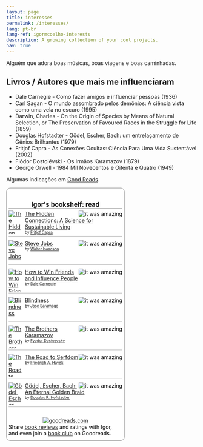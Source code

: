 ```yaml
---
layout: page
title: interesses
permalink: /interesses/
lang: pt-br
lang-ref: igormcoelho-interests
description: A growing collection of your cool projects.
nav: true
---
```


Alguém que adora boas músicas, boas viagens e boas caminhadas.


## Livros / Autores que mais me influenciaram

- Dale Carnegie - Como fazer amigos e influenciar pessoas (1936)
- Carl Sagan - O mundo assombrado pelos demônios: A ciência vista como uma vela no escuro (1995)
- Darwin, Charles - On the Origin of Species by Means of Natural Selection, or The Preservation of Favoured Races in the Struggle for Life (1859)
- Douglas Hofstadter - Gödel, Escher, Bach: um entrelaçamento de Gênios Brilhantes (1979)
- Fritjof Capra - As Conexões Ocultas: Ciência Para Uma Vida Sustentável (2002)
- Fiódor Dostoiévski - Os Irmãos Karamazov (1879)
- George Orwell - 1984 Mil Novecentos e Oitenta e Quatro (1949)


Algumas indicações em [Good Reads](https://www.goodreads.com/user/show/32066130-igor-machado).

   <!-- GOOD READS -->
  <!-- Show static HTML/CSS as a placeholder in case js is not enabled - javascript include will override this if things work -->
<style type="text/css" media="screen">
  .gr_custom_container_1632496171 {
    /* customize your Goodreads widget container here*/
    border: 1px solid gray;
    border-radius:10px;
    padding: 10px 5px 10px 5px;
    background-color: #FFFFFF;
    color: #000000;
    width: 300px
  }
  .gr_custom_header_1632496171 {
    /* customize your Goodreads header here*/
    border-bottom: 1px solid gray;
    width: 100%;
    margin-bottom: 5px;
    text-align: center;
    font-size: 120%
  }
  .gr_custom_each_container_1632496171 {
    /* customize each individual book container here */
    width: 100%;
    clear: both;
    margin-bottom: 10px;
    overflow: auto;
    padding-bottom: 4px;
    border-bottom: 1px solid #aaa;
  }
  .gr_custom_book_container_1632496171 {
    /* customize your book covers here */
    overflow: hidden;
    height: 60px;
      float: left;
      margin-right: 4px;
      width: 39px;
  }
  .gr_custom_author_1632496171 {
    /* customize your author names here */
    font-size: 10px;
  }
  .gr_custom_tags_1632496171 {
    /* customize your tags here */
    font-size: 10px;
    color: gray;
  }
  .gr_custom_rating_1632496171 {
    /* customize your rating stars here */
    float: right;
  }
</style>

<div id="gr_custom_widget_1632496171">
          <div class="gr_custom_container_1632496171">
    <h2 class="gr_custom_header_1632496171">
    <a style="text-decoration: none;" rel="nofollow" href="https://www.goodreads.com/review/list/32066130-igor-machado?shelf=read&amp;utm_medium=api&amp;utm_source=custom_widget">Igor&#39;s bookshelf: read</a>
    </h2>
      <div class="gr_custom_each_container_1632496171">
          <div class="gr_custom_book_container_1632496171">
            <a title="The Hidden Connections: A Science for Sustainable Living" rel="nofollow" href="https://www.goodreads.com/review/show/960327389?utm_medium=api&amp;utm_source=custom_widget"><img alt="The Hidden Connections: A Science for Sustainable Living" border="0" src="https://i.gr-assets.com/images/S/compressed.photo.goodreads.com/books/1320426737l/429671._SY75_.jpg" /></a>
          </div>
          <div class="gr_custom_rating_1632496171">
            <span class=" staticStars notranslate" title="it was amazing"><img alt="it was amazing" src="https://s.gr-assets.com/images/layout/gr_red_star_active.png" /><img alt="" src="https://s.gr-assets.com/images/layout/gr_red_star_active.png" /><img alt="" src="https://s.gr-assets.com/images/layout/gr_red_star_active.png" /><img alt="" src="https://s.gr-assets.com/images/layout/gr_red_star_active.png" /><img alt="" src="https://s.gr-assets.com/images/layout/gr_red_star_active.png" /></span>
          </div>
          <div class="gr_custom_title_1632496171">
            <a rel="nofollow" href="https://www.goodreads.com/review/show/960327389?utm_medium=api&amp;utm_source=custom_widget">The Hidden Connections: A Science for Sustainable Living</a>
          </div>
          <div class="gr_custom_author_1632496171">
            by <a rel="nofollow" href="https://www.goodreads.com/author/show/6685.Fritjof_Capra">Fritjof Capra</a>
          </div>
      </div>
      <div class="gr_custom_each_container_1632496171">
          <div class="gr_custom_book_container_1632496171">
            <a title="Steve Jobs" rel="nofollow" href="https://www.goodreads.com/review/show/960329696?utm_medium=api&amp;utm_source=custom_widget"><img alt="Steve Jobs" border="0" src="https://i.gr-assets.com/images/S/compressed.photo.goodreads.com/books/1511288482l/11084145._SY75_.jpg" /></a>
          </div>
          <div class="gr_custom_rating_1632496171">
            <span class=" staticStars notranslate" title="it was amazing"><img alt="it was amazing" src="https://s.gr-assets.com/images/layout/gr_red_star_active.png" /><img alt="" src="https://s.gr-assets.com/images/layout/gr_red_star_active.png" /><img alt="" src="https://s.gr-assets.com/images/layout/gr_red_star_active.png" /><img alt="" src="https://s.gr-assets.com/images/layout/gr_red_star_active.png" /><img alt="" src="https://s.gr-assets.com/images/layout/gr_red_star_active.png" /></span>
          </div>
          <div class="gr_custom_title_1632496171">
            <a rel="nofollow" href="https://www.goodreads.com/review/show/960329696?utm_medium=api&amp;utm_source=custom_widget">Steve Jobs</a>
          </div>
          <div class="gr_custom_author_1632496171">
            by <a rel="nofollow" href="https://www.goodreads.com/author/show/7111.Walter_Isaacson">Walter Isaacson</a>
          </div>
      </div>
      <div class="gr_custom_each_container_1632496171">
          <div class="gr_custom_book_container_1632496171">
            <a title="How to Win Friends and Influence People" rel="nofollow" href="https://www.goodreads.com/review/show/960329966?utm_medium=api&amp;utm_source=custom_widget"><img alt="How to Win Friends and Influence People" border="0" src="https://i.gr-assets.com/images/S/compressed.photo.goodreads.com/books/1442726934l/4865._SY75_.jpg" /></a>
          </div>
          <div class="gr_custom_rating_1632496171">
            <span class=" staticStars notranslate" title="it was amazing"><img alt="it was amazing" src="https://s.gr-assets.com/images/layout/gr_red_star_active.png" /><img alt="" src="https://s.gr-assets.com/images/layout/gr_red_star_active.png" /><img alt="" src="https://s.gr-assets.com/images/layout/gr_red_star_active.png" /><img alt="" src="https://s.gr-assets.com/images/layout/gr_red_star_active.png" /><img alt="" src="https://s.gr-assets.com/images/layout/gr_red_star_active.png" /></span>
          </div>
          <div class="gr_custom_title_1632496171">
            <a rel="nofollow" href="https://www.goodreads.com/review/show/960329966?utm_medium=api&amp;utm_source=custom_widget">How to Win Friends and Influence People</a>
          </div>
          <div class="gr_custom_author_1632496171">
            by <a rel="nofollow" href="https://www.goodreads.com/author/show/3317.Dale_Carnegie">Dale Carnegie</a>
          </div>
      </div>
      <div class="gr_custom_each_container_1632496171">
          <div class="gr_custom_book_container_1632496171">
            <a title="Blindness" rel="nofollow" href="https://www.goodreads.com/review/show/960330403?utm_medium=api&amp;utm_source=custom_widget"><img alt="Blindness" border="0" src="https://i.gr-assets.com/images/S/compressed.photo.goodreads.com/books/1327866409l/2526._SY75_.jpg" /></a>
          </div>
          <div class="gr_custom_rating_1632496171">
            <span class=" staticStars notranslate" title="it was amazing"><img alt="it was amazing" src="https://s.gr-assets.com/images/layout/gr_red_star_active.png" /><img alt="" src="https://s.gr-assets.com/images/layout/gr_red_star_active.png" /><img alt="" src="https://s.gr-assets.com/images/layout/gr_red_star_active.png" /><img alt="" src="https://s.gr-assets.com/images/layout/gr_red_star_active.png" /><img alt="" src="https://s.gr-assets.com/images/layout/gr_red_star_active.png" /></span>
          </div>
          <div class="gr_custom_title_1632496171">
            <a rel="nofollow" href="https://www.goodreads.com/review/show/960330403?utm_medium=api&amp;utm_source=custom_widget">Blindness</a>
          </div>
          <div class="gr_custom_author_1632496171">
            by <a rel="nofollow" href="https://www.goodreads.com/author/show/1285555.Jos_Saramago">José Saramago</a>
          </div>
      </div>
      <div class="gr_custom_each_container_1632496171">
          <div class="gr_custom_book_container_1632496171">
            <a title="The Brothers Karamazov" rel="nofollow" href="https://www.goodreads.com/review/show/960330638?utm_medium=api&amp;utm_source=custom_widget"><img alt="The Brothers Karamazov" border="0" src="https://i.gr-assets.com/images/S/compressed.photo.goodreads.com/books/1427728126l/4934._SX50_.jpg" /></a>
          </div>
          <div class="gr_custom_rating_1632496171">
            <span class=" staticStars notranslate" title="it was amazing"><img alt="it was amazing" src="https://s.gr-assets.com/images/layout/gr_red_star_active.png" /><img alt="" src="https://s.gr-assets.com/images/layout/gr_red_star_active.png" /><img alt="" src="https://s.gr-assets.com/images/layout/gr_red_star_active.png" /><img alt="" src="https://s.gr-assets.com/images/layout/gr_red_star_active.png" /><img alt="" src="https://s.gr-assets.com/images/layout/gr_red_star_active.png" /></span>
          </div>
          <div class="gr_custom_title_1632496171">
            <a rel="nofollow" href="https://www.goodreads.com/review/show/960330638?utm_medium=api&amp;utm_source=custom_widget">The Brothers Karamazov</a>
          </div>
          <div class="gr_custom_author_1632496171">
            by <a rel="nofollow" href="https://www.goodreads.com/author/show/3137322.Fyodor_Dostoevsky">Fyodor Dostoevsky</a>
          </div>
      </div>
      <div class="gr_custom_each_container_1632496171">
          <div class="gr_custom_book_container_1632496171">
            <a title="The Road to Serfdom" rel="nofollow" href="https://www.goodreads.com/review/show/960331074?utm_medium=api&amp;utm_source=custom_widget"><img alt="The Road to Serfdom" border="0" src="https://i.gr-assets.com/images/S/compressed.photo.goodreads.com/books/1327787673l/299215._SY75_.jpg" /></a>
          </div>
          <div class="gr_custom_rating_1632496171">
            <span class=" staticStars notranslate" title="it was amazing"><img alt="it was amazing" src="https://s.gr-assets.com/images/layout/gr_red_star_active.png" /><img alt="" src="https://s.gr-assets.com/images/layout/gr_red_star_active.png" /><img alt="" src="https://s.gr-assets.com/images/layout/gr_red_star_active.png" /><img alt="" src="https://s.gr-assets.com/images/layout/gr_red_star_active.png" /><img alt="" src="https://s.gr-assets.com/images/layout/gr_red_star_active.png" /></span>
          </div>
          <div class="gr_custom_title_1632496171">
            <a rel="nofollow" href="https://www.goodreads.com/review/show/960331074?utm_medium=api&amp;utm_source=custom_widget">The Road to Serfdom</a>
          </div>
          <div class="gr_custom_author_1632496171">
            by <a rel="nofollow" href="https://www.goodreads.com/author/show/670307.Friedrich_A_Hayek">Friedrich A. Hayek</a>
          </div>
      </div>
      <div class="gr_custom_each_container_1632496171">
          <div class="gr_custom_book_container_1632496171">
            <a title="Gödel, Escher, Bach: An Eternal Golden Braid" rel="nofollow" href="https://www.goodreads.com/review/show/960331282?utm_medium=api&amp;utm_source=custom_widget"><img alt="Gödel, Escher, Bach: An Eternal Golden Braid" border="0" src="https://i.gr-assets.com/images/S/compressed.photo.goodreads.com/books/1547125681l/24113._SY75_.jpg" /></a>
          </div>
          <div class="gr_custom_rating_1632496171">
            <span class=" staticStars notranslate" title="it was amazing"><img alt="it was amazing" src="https://s.gr-assets.com/images/layout/gr_red_star_active.png" /><img alt="" src="https://s.gr-assets.com/images/layout/gr_red_star_active.png" /><img alt="" src="https://s.gr-assets.com/images/layout/gr_red_star_active.png" /><img alt="" src="https://s.gr-assets.com/images/layout/gr_red_star_active.png" /><img alt="" src="https://s.gr-assets.com/images/layout/gr_red_star_active.png" /></span>
          </div>
          <div class="gr_custom_title_1632496171">
            <a rel="nofollow" href="https://www.goodreads.com/review/show/960331282?utm_medium=api&amp;utm_source=custom_widget">Gödel, Escher, Bach: An Eternal Golden Braid</a>
          </div>
          <div class="gr_custom_author_1632496171">
            by <a rel="nofollow" href="https://www.goodreads.com/author/show/3034502.Douglas_R_Hofstadter">Douglas R. Hofstadter</a>
          </div>
      </div>
  <br style="clear: both"/>
  <center>
    <a rel="nofollow" href="https://www.goodreads.com/"><img alt="goodreads.com" style="border:0" src="https://s.gr-assets.com/images/widget/widget_logo.gif" /></a>
  </center>
  <noscript>
    Share <a rel="nofollow" href="https://www.goodreads.com/">book reviews</a> and ratings with Igor, and even join a <a rel="nofollow" href="https://www.goodreads.com/group">book club</a> on Goodreads.
  </noscript>
  </div>
</div>

<script src="https://www.goodreads.com/review/custom_widget/32066130.Igor's%20bookshelf:%20read?cover_position=left&cover_size=small&num_books=7&order=a&shelf=read&show_author=1&show_cover=1&show_rating=1&show_review=1&show_tags=1&show_title=1&sort=date_added&widget_bg_color=FFFFFF&widget_bg_transparent=&widget_border_width=1&widget_id=1632496171&widget_text_color=000000&widget_title_size=medium&widget_width=medium" type="text/javascript" charset="utf-8"></script>